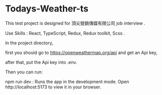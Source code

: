 # Todays-Weather-ts

This test project is designed for 頂尖營銷傳媒有限公司 job interview .

Use Skills : React, TypeScript, Redux, Redux toolkit, Scss .

In the project directory, 

first you should go to https://openweathermap.org/api and get an Api key,

after that, put the Api key into .env. 

Then you can run:

npm run dev : Runs the app in the development mode. Open http://localhost:5173 to view it in your browser.
